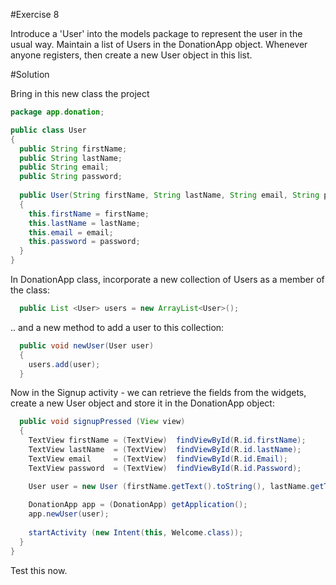 #Exercise 8

Introduce a 'User' into the models package to represent the user in the usual way. Maintain a list of Users in the DonationApp object. Whenever anyone registers, then create a new User object in this list.


#Solution

Bring in this new class the project

~~~java
package app.donation;

public class User 
{
  public String firstName;
  public String lastName;
  public String email;
  public String password;
  
  public User(String firstName, String lastName, String email, String password)
  {
    this.firstName = firstName;
    this.lastName = lastName;
    this.email = email;
    this.password = password;
  } 
}
~~~


In DonationApp class, incorporate a new collection of Users as a member of the class:

~~~java
  public List <User> users = new ArrayList<User>();  
~~~

.. and a new method to add a user to this collection:

~~~java
  public void newUser(User user)
  {
    users.add(user);
  }
~~~

Now in the Signup activity - we can retrieve the fields from the widgets, create a new User object and store it in the DonationApp object:

~~~java
  public void signupPressed (View view) 
  {
    TextView firstName = (TextView)  findViewById(R.id.firstName);
    TextView lastName  = (TextView)  findViewById(R.id.lastName);
    TextView email     = (TextView)  findViewById(R.id.Email);
    TextView password  = (TextView)  findViewById(R.id.Password);

    User user = new User (firstName.getText().toString(), lastName.getText().toString(), email.getText().toString(), password.getText().toString());
    
    DonationApp app = (DonationApp) getApplication();
    app.newUser(user);
    
    startActivity (new Intent(this, Welcome.class));
  }
}
~~~


Test this now.

